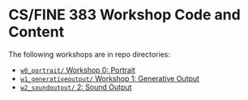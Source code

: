 # CS/FINE 383 Workshop Code and Content

The following workshops are in repo directories:

* [`w0_portrait/` Workshop 0: Portrait](https://git.uwaterloo.ca/csfine383/workshops/tree/master/w0_portrait) 
* [`w1_generativeoutput/` Workshop 1: Generative Output](https://git.uwaterloo.ca/csfine383/workshops/tree/master/w1_generativeoutput)
* [`w2_soundoutput/` 2: Sound Output ](https://git.uwaterloo.ca/csfine383/workshops/tree/master/w2_soundoutput)

<!-- * `w3_bodyinput/` Workshop 3: Body Input  -->
<!-- * `w4_datainput/` Workshop 4: Data Input  -->
<!-- * `w5_systems/` Workshop 5: Systems   -->